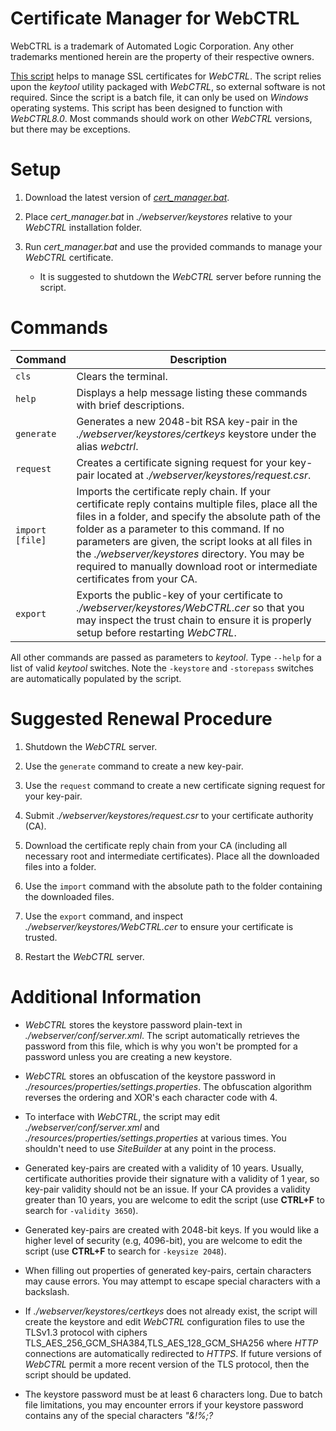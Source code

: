 # Certificate Manager for WebCTRL

WebCTRL is a trademark of Automated Logic Corporation.  Any other trademarks mentioned herein are the property of their respective owners.

[This script](cert_manager.bat) helps to manage SSL certificates for *WebCTRL*. The script relies upon the *keytool* utility packaged with *WebCTRL*, so external software is not required. Since the script is a batch file, it can only be used on *Windows* operating systems. This script has been designed to function with *WebCTRL8.0*. Most commands should work on other *WebCTRL* versions, but there may be exceptions.

# Setup

1. Download the latest version of [*cert_manager.bat*](https://github.com/automatic-controls/webctrl-cert-manager/releases/latest/download/cert_manager.bat).

1. Place *cert_manager.bat* in *./webserver/keystores* relative to your *WebCTRL* installation folder.

1. Run *cert_manager.bat* and use the provided commands to manage your *WebCTRL* certificate.

   - It is suggested to shutdown the *WebCTRL* server before running the script.

# Commands

| Command | Description |
| - | - |
| `cls` | Clears the terminal. |
| `help` | Displays a help message listing these commands with brief descriptions. |
| `generate` | Generates a new 2048-bit RSA key-pair in the *./webserver/keystores/certkeys* keystore under the alias *webctrl*. |
| `request` | Creates a certificate signing request for your key-pair located at *./webserver/keystores/request.csr*. |
| `import [file]` | Imports the certificate reply chain. If your certificate reply contains multiple files, place all the files in a folder, and specify the absolute path of the folder as a parameter to this command. If no parameters are given, the script looks at all files in the *./webserver/keystores* directory. You may be required to manually download root or intermediate certificates from your CA. |
| `export` | Exports the public-key of your certificate to *./webserver/keystores/WebCTRL.cer* so that you may inspect the trust chain to ensure it is properly setup before restarting *WebCTRL*. |

All other commands are passed as parameters to *keytool*. Type `--help` for a list of valid *keytool* switches. Note the `-keystore` and `-storepass` switches are automatically populated by the script.

# Suggested Renewal Procedure

1. Shutdown the *WebCTRL* server.

1. Use the `generate` command to create a new key-pair.

1. Use the `request` command to create a new certificate signing request for your key-pair.

1. Submit *./webserver/keystores/request.csr* to your certificate authority (CA).

1. Download the certificate reply chain from your CA (including all necessary root and intermediate certificates). Place all the downloaded files into a folder.

1. Use the `import` command with the absolute path to the folder containing the downloaded files.

1. Use the `export` command, and inspect *./webserver/keystores/WebCTRL.cer* to ensure your certificate is trusted.

1. Restart the *WebCTRL* server.

# Additional Information

- *WebCTRL* stores the keystore password plain-text in *./webserver/conf/server.xml*. The script automatically retrieves the password from this file, which is why you won't be prompted for a password unless you are creating a new keystore.

- *WebCTRL* stores an obfuscation of the keystore password in *./resources/properties/settings.properties*. The obfuscation algorithm reverses the ordering and XOR's each character code with 4.

- To interface with *WebCTRL*, the script may edit *./webserver/conf/server.xml* and *./resources/properties/settings.properties* at various times. You shouldn't need to use *SiteBuilder* at any point in the process.

- Generated key-pairs are created with a validity of 10 years. Usually, certificate authorities provide their signature with a validity of 1 year, so key-pair validity should not be an issue. If your CA provides a validity greater than 10 years, you are welcome to edit the script (use **CTRL+F** to search for `-validity 3650`).

- Generated key-pairs are created with 2048-bit keys. If you would like a higher level of security (e.g, 4096-bit), you are welcome to edit the script (use **CTRL+F** to search for `-keysize 2048`).

- When filling out properties of generated key-pairs, certain characters may cause errors. You may attempt to escape special characters with a backslash.

- If *./webserver/keystores/certkeys* does not already exist, the script will create the keystore and edit *WebCTRL* configuration files to use the TLSv1.3 protocol with ciphers TLS_AES_256_GCM_SHA384,TLS_AES_128_GCM_SHA256 where *HTTP* connections are automatically redirected to *HTTPS*. If future versions of *WebCTRL* permit a more recent version of the TLS protocol, then the script should be updated.

- The keystore password must be at least 6 characters long. Due to batch file limitations, you may encounter errors if your keystore password contains any of the special characters *"&!%;?*
